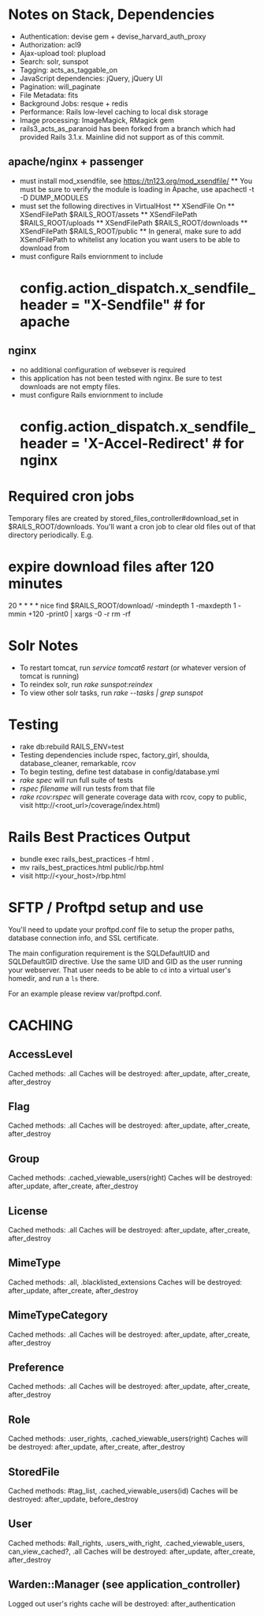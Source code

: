 Notes on Stack, Dependencies
========
* Authentication: devise gem + devise_harvard_auth_proxy
* Authorization: acl9
* Ajax-upload tool: plupload
* Search: solr, sunspot
* Tagging: acts_as_taggable_on 
* JavaScript dependencies: jQuery, jQuery UI
* Pagination: will_paginate
* File Metadata: fits
* Background Jobs: resque + redis
* Performance: Rails low-level caching to local disk storage
* Image processing: ImageMagick, RMagick gem
* rails3_acts_as_paranoid has been forked from a branch which had provided Rails 3.1.x.  Mainline did not support as of this commit.

apache/nginx + passenger
--------
* must install mod_xsendfile, see https://tn123.org/mod_xsendfile/
** You must be sure to verify the module is loading in Apache, use apachectl -t -D DUMP_MODULES
* must set the following directives in VirtualHost
** XSendFile On
** XSendFilePath $RAILS_ROOT/assets
** XSendFilePath $RAILS_ROOT/uploads
** XSendFilePath $RAILS_ROOT/downloads
** XSendFilePath $RAILS_ROOT/public
** In general, make sure to add XSendFilePath to whitelist any location you want users to be able to download from
* must configure Rails enviornment to include  
    # config.action_dispatch.x_sendfile_header = "X-Sendfile" # for apache

nginx
--------
* no additional configuration of websever is required
* this application has not been tested with nginx.  Be sure to test downloads are not empty files.
* must configure Rails enviornment to include 
    # config.action_dispatch.x_sendfile_header = 'X-Accel-Redirect' # for nginx


Required cron jobs
========
Temporary files are created by stored_files_controller#download_set in $RAILS_ROOT/downloads.
You'll want a cron job to clear old files out of that directory periodically. E.g.
# expire download files after 120 minutes
20 * * * * nice find $RAILS_ROOT/download/ -mindepth 1 -maxdepth 1 -mmin +120 -print0 | xargs -0 -r rm -rf


Solr Notes
========
* To restart tomcat, run *service tomcat6 restart* (or whatever version of tomcat is running)
* To reindex solr, run *rake sunspot:reindex*
* To view other solr tasks, run *rake --tasks | grep sunspot*


Testing
========
* rake db:rebuild RAILS_ENV=test
* Testing dependencies include rspec, factory_girl, shoulda, database_cleaner,
  remarkable, rcov 
* To begin testing, define test database in config/database.yml
* *rake spec* will run full suite of tests
* *rspec filename* will run tests from that file
* *rake rcov:rspec* will generate coverage data with rcov, copy to public, visit http://<root_url>/coverage/index.html)


Rails Best Practices Output
========
* bundle exec rails_best_practices -f html .
* mv rails_best_practices.html public/rbp.html
* visit http://<your_host>/rbp.html


SFTP / Proftpd setup and use
========
You'll need to update your proftpd.conf file to setup the proper paths, database
connection info, and SSL certificate.

The main configuration requirement is the SQLDefaultUID and SQLDefaultGID directive. 
Use the same UID and GID as the user running your webserver.  That user needs
to be able to `cd` into a virtual user's homedir, and run a `ls` there.

For an example please review var/proftpd.conf.


CACHING
=========
AccessLevel
-------------
Cached methods: .all
Caches will be destroyed: after_update, after_create, after_destroy

Flag
-------------
Cached methods: .all
Caches will be destroyed: after_update, after_create, after_destroy

Group
-------------
Cached methods: .cached_viewable_users(right)
Caches will be destroyed: after_update, after_create, after_destroy

License
------------
Cached methods: .all
Caches will be destroyed: after_update, after_create, after_destroy

MimeType
------------
Cached methods: .all, .blacklisted_extensions
Caches will be destroyed: after_update, after_create, after_destroy

MimeTypeCategory
------------
Cached methods: .all
Caches will be destroyed: after_update, after_create, after_destroy

Preference
------------
Cached methods: .all
Caches will be destroyed: after_update, after_create, after_destroy

Role
------------
Cached methods: .user_rights, .cached_viewable_users(right)
Caches will be destroyed: after_update, after_create, after_destroy

StoredFile
--------------
Cached methods: #tag_list, .cached_viewable_users(id)
Caches will be destroyed: after_update, before_destroy

User
-----------
Cached methods: #all_rights, .users_with_right, .cached_viewable_users, can_view_cached?, .all
Caches will be destroyed: after_update, after_create, after_destroy

Warden::Manager (see application_controller)
-----------
Logged out user's rights cache will be destroyed: after_authentication
